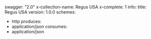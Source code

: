 swagger: "2.0"
x-collection-name: Regus USA
x-complete: 1
info:
  title: Regus USA
  version: 1.0.0
schemes:
- http
produces:
- application/json
consumes:
- application/json